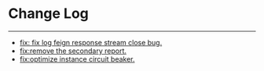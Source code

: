 # Change Log
---

- [fix: fix log feign response stream close bug.](https://github.com/Tencent/spring-cloud-tencent/pull/898)
- [fix:remove the secondary report.](https://github.com/Tencent/spring-cloud-tencent/pull/901)
- [fix:optimize instance circuit beaker.](https://github.com/Tencent/spring-cloud-tencent/pull/910)
